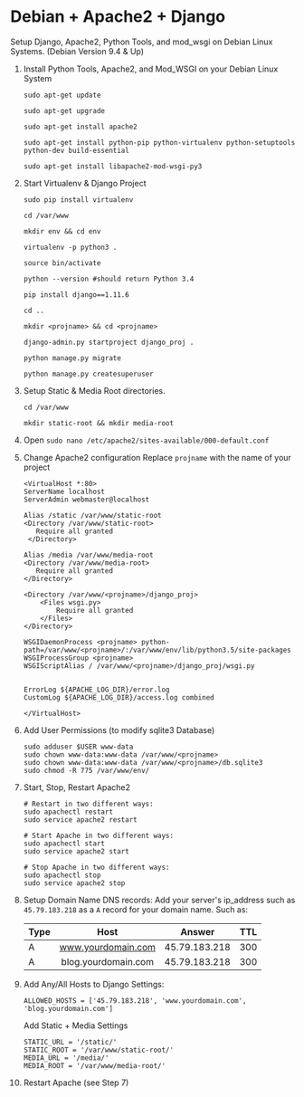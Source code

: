 # Debian + Apache2 + Django 

Setup Django, Apache2, Python Tools, and mod_wsgi on Debian Linux Systems. (Debian Version 9.4 & Up)


1. Install Python Tools, Apache2, and Mod_WSGI on your Debian Linux System

    ```
    sudo apt-get update

    sudo apt-get upgrade

    sudo apt-get install apache2

    sudo apt-get install python-pip python-virtualenv python-setuptools python-dev build-essential

    sudo apt-get install libapache2-mod-wsgi-py3
    ```

2. Start Virtualenv & Django Project

    ```
    sudo pip install virtualenv 

    cd /var/www

    mkdir env && cd env

    virtualenv -p python3 .

    source bin/activate

    python --version #should return Python 3.4

    pip install django==1.11.6

    cd ..

    mkdir <projname> && cd <projname>

    django-admin.py startproject django_proj .

    python manage.py migrate

    python manage.py createsuperuser 
    ```

3. Setup Static & Media Root directories.
    ```
    cd /var/www
    
    mkdir static-root && mkdir media-root
    ```

4. Open `sudo nano /etc/apache2/sites-available/000-default.conf`


5. Change Apache2 configuration
    Replace `projname` with the name of your project
    ```
    <VirtualHost *:80>
    ServerName localhost
    ServerAdmin webmaster@localhost

    Alias /static /var/www/static-root
    <Directory /var/www/static-root>
       Require all granted
     </Directory>

    Alias /media /var/www/media-root
    <Directory /var/www/media-root>
       Require all granted
    </Directory>

    <Directory /var/www/<projname>/django_proj>
        <Files wsgi.py>
            Require all granted
        </Files>
    </Directory>

    WSGIDaemonProcess <projname> python-path=/var/www/<projname>/:/var/www/env/lib/python3.5/site-packages
    WSGIProcessGroup <projname>
    WSGIScriptAlias / /var/www/<projname>/django_proj/wsgi.py


    ErrorLog ${APACHE_LOG_DIR}/error.log
    CustomLog ${APACHE_LOG_DIR}/access.log combined

    </VirtualHost>
    ```


6. Add User Permissions (to modify sqlite3 Database)
    ```
    sudo adduser $USER www-data
    sudo chown www-data:www-data /var/www/<projname>    
    sudo chown www-data:www-data /var/www/<projname>/db.sqlite3
    sudo chmod -R 775 /var/www/env/
    ```

7. Start, Stop, Restart Apache2
    ```
    # Restart in two different ways:
    sudo apachectl restart
    sudo service apache2 restart

    # Start Apache in two different ways:
    sudo apachectl start
    sudo service apache2 start

    # Stop Apache in two different ways:
    sudo apachectl stop
    sudo service apache2 stop
    ```

8. Setup Domain Name DNS records:
    Add your server's ip_address such as `45.79.183.218` as a `A` record for your domain name. Such as:

    | Type          | Host                |  Answer        |  TTL  |
    | ------------- |:-------------------:|:--------------:|:-----:|
    | A             | www.yourdomain.com  | 45.79.183.218  |  300  |
    | A             | blog.yourdomain.com | 45.79.183.218  |  300  |


9. Add Any/All Hosts to Django Settings:
    ```
    ALLOWED_HOSTS = ['45.79.183.218', 'www.yourdomain.com', 'blog.yourdomain.com']
    ```
    
    Add Static + Media Settings
    ```
    STATIC_URL = '/static/'
    STATIC_ROOT = '/var/www/static-root/'
    MEDIA_URL = '/media/'
    MEDIA_ROOT = '/var/www/media-root/'
    ```

10. Restart Apache (see Step 7)

